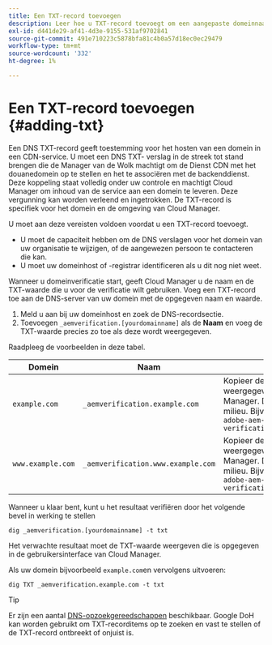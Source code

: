 ```yaml
---
title: Een TXT-record toevoegen
description: Leer hoe u TXT-record toevoegt om een aangepaste domeinnaam toe te voegen in Cloud Manager.
exl-id: d441de29-af41-4d3e-9155-531af9702841
source-git-commit: 491e710223c5878bfa81c4b0a57d18ec0ec29479
workflow-type: tm+mt
source-wordcount: '332'
ht-degree: 1%

---
```


# Een TXT-record toevoegen {#adding-txt}

Een DNS TXT-record geeft toestemming voor het hosten van een domein in een CDN-service. U moet een DNS TXT- verslag in de streek tot stand brengen die de Manager van de Wolk machtigt om de Dienst CDN met het douanedomein op te stellen en het te associëren met de backenddienst. Deze koppeling staat volledig onder uw controle en machtigt Cloud Manager om inhoud van de service aan een domein te leveren. Deze vergunning kan worden verleend en ingetrokken. De TXT-record is specifiek voor het domein en de omgeving van Cloud Manager.

U moet aan deze vereisten voldoen voordat u een TXT-record toevoegt.

* U moet de capaciteit hebben om de DNS verslagen voor het domein van uw organisatie te wijzigen, of de aangewezen persoon te contacteren die kan.
* U moet uw domeinhost of -registrar identificeren als u dit nog niet weet.

Wanneer u domeinverificatie start, geeft Cloud Manager u de naam en de TXT-waarde die u voor de verificatie wilt gebruiken. Voeg een TXT-record toe aan de DNS-server van uw domein met de opgegeven naam en waarde.

1. Meld u aan bij uw domeinhost en zoek de DNS-recordsectie.
1. Toevoegen `_aemverification.[yourdomainname]` als de **Naam** en voeg de TXT-waarde precies zo toe als deze wordt weergegeven.

Raadpleeg de voorbeelden in deze tabel.

| Domein | Naam | TXT-waarde |
|--- |--- |---|
| `example.com` | `_aemverification.example.com` | Kopieer de volledige waarde die wordt weergegeven in de gebruikersinterface van Cloud Manager. Dit is specifiek voor het domein en het milieu. Bijvoorbeeld:<br>`adobe-aem-verification=example.com/[program]/[env]/..*` |
| `www.example.com` | `_aemverification.www.example.com` | Kopieer de volledige waarde die wordt weergegeven in de gebruikersinterface van Cloud Manager. Dit is specifiek voor het domein en het milieu. Bijvoorbeeld:<br>`adobe-aem-verification=www.example.com/[program]/[env]/..*` |

Wanneer u klaar bent, kunt u het resultaat verifiëren door het volgende bevel in werking te stellen

```shell
dig _aemverification.[yourdomainname] -t txt
```

Het verwachte resultaat moet de TXT-waarde weergeven die is opgegeven in de gebruikersinterface van Cloud Manager.

Als uw domein bijvoorbeeld `example.com`en vervolgens uitvoeren:

```shell
dig TXT _aemverification.example.com -t txt
```

>[!TIP]
>
>Er zijn een aantal [DNS-opzoekgereedschappen](https://www.ultratools.com/tools/dnsLookup) beschikbaar. Google DoH kan worden gebruikt om TXT-recorditems op te zoeken en vast te stellen of de TXT-record ontbreekt of onjuist is.

